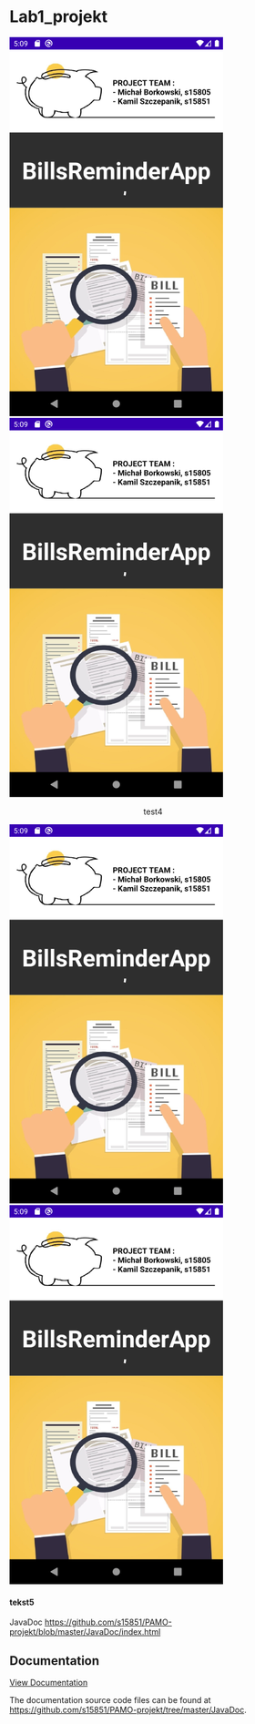# Lab1_projekt


![alt text](https://github.com/s15851/Lab1_projekt/blob/master/Screenshot_15918089931.png?raw=true "WelcomePage") ![alt text](https://github.com/s15851/Lab1_projekt/blob/master/Screenshot_15918089931.png?raw=true "WelcomePage")
<p align="center">
test4
</p>

![alt text](https://github.com/s15851/Lab1_projekt/blob/master/Screenshot_15918089931.png?raw=true "WelcomePage") ![alt text](https://github.com/s15851/Lab1_projekt/blob/master/Screenshot_15918089931.png?raw=true "WelcomePage")

#### tekst5
JavaDoc https://github.com/s15851/PAMO-projekt/blob/master/JavaDoc/index.html

## Documentation

[View Documentation](https://github.com/s15851/PAMO-projekt/tree/master/JavaDoc)

The documentation source code files can be found at https://github.com/s15851/PAMO-projekt/tree/master/JavaDoc.
